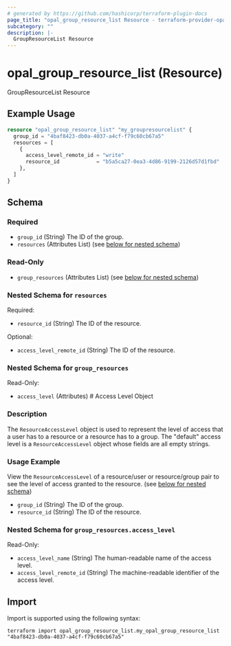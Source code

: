 ```yaml
---
# generated by https://github.com/hashicorp/terraform-plugin-docs
page_title: "opal_group_resource_list Resource - terraform-provider-opal"
subcategory: ""
description: |-
  GroupResourceList Resource
---
```


# opal_group_resource_list (Resource)

GroupResourceList Resource

## Example Usage

```terraform
resource "opal_group_resource_list" "my_groupresourcelist" {
  group_id = "4baf8423-db0a-4037-a4cf-f79c60cb67a5"
  resources = [
    {
      access_level_remote_id = "write"
      resource_id            = "b5a5ca27-0ea3-4d86-9199-2126d57d1fbd"
    },
  ]
}
```

<!-- schema generated by tfplugindocs -->
## Schema

### Required

- `group_id` (String) The ID of the group.
- `resources` (Attributes List) (see [below for nested schema](#nestedatt--resources))

### Read-Only

- `group_resources` (Attributes List) (see [below for nested schema](#nestedatt--group_resources))

<a id="nestedatt--resources"></a>
### Nested Schema for `resources`

Required:

- `resource_id` (String) The ID of the resource.

Optional:

- `access_level_remote_id` (String) The ID of the resource.


<a id="nestedatt--group_resources"></a>
### Nested Schema for `group_resources`

Read-Only:

- `access_level` (Attributes) # Access Level Object
### Description
The `ResourceAccessLevel` object is used to represent the level of access that a user has to a resource or a resource has to a group. The "default" access
level is a `ResourceAccessLevel` object whose fields are all empty strings.

### Usage Example
View the `ResourceAccessLevel` of a resource/user or resource/group pair to see the level of access granted to the resource. (see [below for nested schema](#nestedatt--group_resources--access_level))
- `group_id` (String) The ID of the group.
- `resource_id` (String) The ID of the resource.

<a id="nestedatt--group_resources--access_level"></a>
### Nested Schema for `group_resources.access_level`

Read-Only:

- `access_level_name` (String) The human-readable name of the access level.
- `access_level_remote_id` (String) The machine-readable identifier of the access level.

## Import

Import is supported using the following syntax:

```shell
terraform import opal_group_resource_list.my_opal_group_resource_list "4baf8423-db0a-4037-a4cf-f79c60cb67a5"
```
